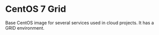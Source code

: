 # CentOS 7 Grid

Base CentOS image for several services used in cloud projects. It has a GRID environment.